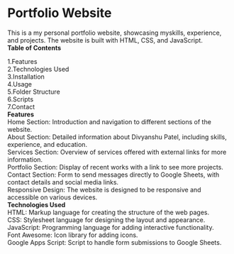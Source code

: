 # Portfolio Website
This is a  my personal portfolio website, showcasing myskills, experience, and projects. The website is built with HTML, CSS, and JavaScript.<br>
**Table of Contents**<br>

1.Features<br>
2.Technologies Used<br>
3.Installation<br>
4.Usage<br>
5.Folder Structure<br>
6.Scripts<br>
7.Contact<br>
**Features**<br>
Home Section: Introduction and navigation to different sections of the website.<br>
About Section: Detailed information about Divyanshu Patel, including skills, experience, and education.<br>
Services Section: Overview of services offered with external links for more information.<br>
Portfolio Section: Display of recent works with a link to see more projects.<br>
Contact Section: Form to send messages directly to Google Sheets, with contact details and social media links.<br>
Responsive Design: The website is designed to be responsive and accessible on various devices.<br>
****Technologies Used****<br>
HTML: Markup language for creating the structure of the web pages.<br>
CSS: Stylesheet language for designing the layout and appearance.<br>
JavaScript: Programming language for adding interactive functionality.<br>
Font Awesome: Icon library for adding icons.<br>
Google Apps Script: Script to handle form submissions to Google Sheets.

